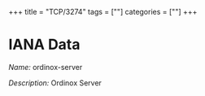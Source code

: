 +++
title = "TCP/3274"
tags = [""]
categories = [""]
+++

# IANA Data

_Name:_ ordinox-server

_Description:_ Ordinox Server

